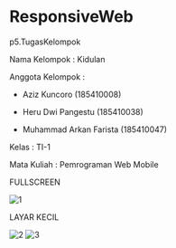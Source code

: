 # ResponsiveWeb
p5.TugasKelompok

Nama Kelompok : Kidulan

Anggota Kelompok : 

+ Aziz Kuncoro (185410008)

+ Heru Dwi Pangestu (185410038)

+ Muhammad Arkan Farista (185410047)

Kelas : TI-1

Mata Kuliah : Pemrograman Web Mobile

FULLSCREEN

![1](https://user-images.githubusercontent.com/70943455/112325531-5b79ae80-8ce6-11eb-8f02-979ddd95fc56.png)

LAYAR KECIL

![2](https://user-images.githubusercontent.com/70943455/112325538-5caadb80-8ce6-11eb-9df6-43b807af1335.png)
![3](https://user-images.githubusercontent.com/70943455/112325540-5d437200-8ce6-11eb-8b8c-3f8943a9a588.png)